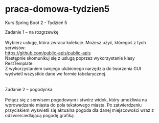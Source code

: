 # praca-domowa-tydzien5
Kurs Spring Boot 2 - Tydzień 5

<bold>Zadanie 1 – na rozgrzewkę</bold><br><br>
Wybierz usługę, która zwraca kolekcje. Możesz użyć, któregoś z tych serwisów:<br>
https://github.com/public-apis/public-apis<br>
Następnie skomunikuj się z usługą poprzez wykorzystanie klasy RestTemplate.<br>
Z wykorzystaniem swojego ulubionego narzędzia do tworzenia GUI wyświetl wszystkie dane we formie tabelarycznej.
<br><br><br>
<bold>Zadanie 2 – pogodynka</bold><br><br>
Połącz się z serwisem pogodowym i stwórz widok, który umożliwia na wprowadzanie miasta do pola tekstowego miasta. Po zatwierdzeniu przyciskiem wyświetli się aktualna pogoda dla danej miejscowości wraz z odzwierciedlającą pogodę grafiką.
